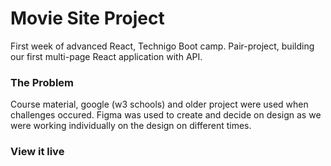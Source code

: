 # Movie Site Project

First week of advanced React, Technigo Boot camp. Pair-project, building our first multi-page React application with API.

### The Problem

Course material, google (w3 schools) and older project were used when challenges occured. Figma was used to create and decide on design as we were working individually on the design on different times.

### View it live


